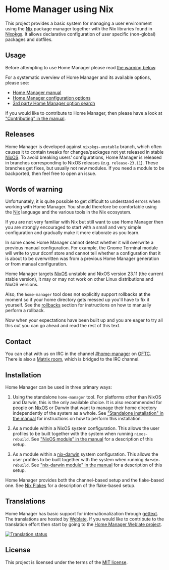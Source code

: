 Home Manager using Nix
======================

This project provides a basic system for managing a user environment using the
[Nix][] package manager together with the Nix libraries found in [Nixpkgs][]. It
allows declarative configuration of user specific (non-global) packages and
dotfiles.

Usage
-----

Before attempting to use Home Manager please read [the warning
below](#words-of-warning).

For a systematic overview of Home Manager and its available options, please see:

- [Home Manager manual][manual]
- [Home Manager configuration options][configuration options]
- [3rd party Home Manager option
  search](https://mipmip.github.io/home-manager-option-search/)

If you would like to contribute to Home Manager, then please have a look at
["Contributing" in the manual][contributing].

Releases
--------

Home Manager is developed against `nixpkgs-unstable` branch, which often causes
it to contain tweaks for changes/packages not yet released in stable [NixOS][].
To avoid breaking users' configurations, Home Manager is released in branches
corresponding to NixOS releases (e.g. `release-23.11`). These branches get
fixes, but usually not new modules. If you need a module to be backported, then
feel free to open an issue.

Words of warning
----------------

Unfortunately, it is quite possible to get difficult to understand errors when
working with Home Manager. You should therefore be comfortable using the [Nix][]
language and the various tools in the Nix ecosystem.

If you are not very familiar with Nix but still want to use Home Manager then
you are strongly encouraged to start with a small and very simple configuration
and gradually make it more elaborate as you learn.

In some cases Home Manager cannot detect whether it will overwrite a previous
manual configuration. For example, the Gnome Terminal module will write to your
dconf store and cannot tell whether a configuration that it is about to be
overwritten was from a previous Home Manager generation or from manual
configuration.

Home Manager targets [NixOS][] unstable and NixOS version 23.11 (the current
stable version), it may or may not work on other Linux distributions and NixOS
versions.

Also, the `home-manager` tool does not explicitly support rollbacks at the
moment so if your home directory gets messed up you'll have to fix it yourself.
See the [rollbacks][] section for instructions on how to manually perform a
rollback.

Now when your expectations have been built up and you are eager to try all this
out you can go ahead and read the rest of this text.

Contact
-------

You can chat with us on IRC in the channel [#home-manager][] on [OFTC][]. There
is also a [Matrix room](https://matrix.to/#/#hm:rycee.net), which is bridged to
the IRC channel.

Installation
------------

Home Manager can be used in three primary ways:

1. Using the standalone `home-manager` tool. For platforms other than NixOS and
   Darwin, this is the only available choice. It is also recommended for people
   on [NixOS][] or Darwin that want to manage their home directory independently
   of the system as a whole. See ["Standalone installation" in the
   manual][manual standalone install] for instructions on how to perform this
   installation.

1. As a module within a NixOS system configuration. This allows the user
   profiles to be built together with the system when running `nixos-rebuild`.
   See ["NixOS module" in the manual][manual nixos install] for a description of
   this setup.

1. As a module within a [nix-darwin] system configuration. This allows the user
   profiles to be built together with the system when running `darwin-rebuild`.
   See ["nix-darwin module" in the manual][manual nix-darwin install] for a
   description of this setup.

Home Manager provides both the channel-based setup and the flake-based one. See
[Nix Flakes][manual nix flakes] for a description of the flake-based setup.

Translations
------------

Home Manager has basic support for internationalization through
[gettext](https://www.gnu.org/software/gettext/). The translations are hosted by
[Weblate](https://weblate.org/). If you would like to contribute to the
translation effort then start by going to the [Home Manager Weblate
project](https://hosted.weblate.org/engage/home-manager/).

<a href="https://hosted.weblate.org/engage/home-manager/">
    <img src="https://hosted.weblate.org/widgets/home-manager/-/multi-auto.svg" alt="Translation status" />
</a>

License
-------

This project is licensed under the terms of the [MIT license](LICENSE).

[#home-manager]: https://webchat.oftc.net/?channels=home-manager
[Nix Flakes]: https://nixos.wiki/wiki/Flakes
[NixOS]: https://nixos.org/
[Nix]: https://nixos.org/explore.html
[Nixpkgs]: https://github.com/NixOS/nixpkgs
[OFTC]: https://oftc.net/
[configuration options]: https://nix-community.github.io/home-manager/options.xhtml
[contributing]: https://nix-community.github.io/home-manager/#ch-contributing
[manual nix flakes]: https://nix-community.github.io/home-manager/#ch-nix-flakes
[manual nix-darwin install]: https://nix-community.github.io/home-manager/#sec-install-nix-darwin-module
[manual nixos install]: https://nix-community.github.io/home-manager/#sec-install-nixos-module
[manual standalone install]: https://nix-community.github.io/home-manager/#sec-install-standalone
[manual]: https://nix-community.github.io/home-manager/
[nix-darwin]: https://github.com/LnL7/nix-darwin
[rollbacks]: https://nix-community.github.io/home-manager/#sec-usage-rollbacks
